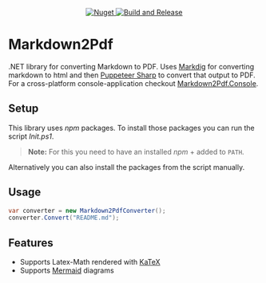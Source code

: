 <p align="center">
  <a href="https://www.nuget.org/packages/Markdown2Pdf" target="_blank">
    <img alt="Nuget" src="https://img.shields.io/nuget/v/Markdown2Pdf">
  </a>
  
  <a href="https://github.com/Flayms/Markdown2Pdf/actions/workflows/build-and-release.yml" target="_blank">
    <img src="https://github.com/Flayms/Markdown2Pdf/actions/workflows/build-and-release.yml/badge.svg?event=workflow_dispatch" alt="Build and Release" />
  </a>
</p>


# Markdown2Pdf
.NET library for converting Markdown to PDF. Uses [Markdig](https://github.com/xoofx/markdig) for converting markdown to html and then [Puppeteer Sharp](https://github.com/hardkoded/puppeteer-sharp) to convert that output to PDF. For a cross-platform console-application checkout [Markdown2Pdf.Console](https://github.com/Flayms/Markdown2Pdf.Console).

## Setup

This library uses *npm* packages. To install those packages you can run the script *Init.ps1*.

> **Note:** For this you need to have an installed *npm* + added to `PATH`.

Alternatively you can also install the packages from the script manually.

## Usage

```c#
var converter = new Markdown2PdfConverter();
converter.Convert("README.md");
```

## Features

* Supports Latex-Math rendered with [KaTeX](https://github.com/KaTeX/KaTeX)
* Supports [Mermaid](https://github.com/mermaid-js/mermaid) diagrams